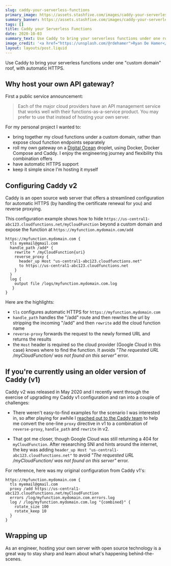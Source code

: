 ```yaml
---
slug: caddy-your-serverless-functions
primary_image: https://assets.stashfive.com/images/caddy-your-serverless-functions/full.jpeg
summary_banner: https://assets.stashfive.com/images/caddy-your-serverless-functions/slice.jpeg
tags: []
title: Caddy your Serverless Functions
date: 2020-10-03
summary_text: Use Caddy to bring your serverless functions under one roof, with a custom domain and automatic HTTPS.
image_credit: '<a href="https://unsplash.com/@rdehamer">Ryan De Hamer</a>'
layout: layouts/post.liquid
---
```



Use Caddy to bring your serverless functions under one "custom domain" roof, with automatic HTTPS.

## Why host your own API gateway?

First a public service announcement:

<blockquote>Each of the major cloud providers have an API management service that works well with their functions-as-a-service product. You may prefer to use that instead of hosting your own server.</blockquote>

For my personal project I wanted to:

- bring together my cloud functions under a custom domain, rather than expose cloud function endpoints separately
- roll my own gateway on a [Digital Ocean](https://m.do.co/c/719f812c82c6) droplet, using Docker, Docker Compose and Caddy. I enjoy the engineering journey and flexibility this combination offers
- have automatic HTTPS support
- keep it simple since I'm hosting it myself

## Configuring Caddy v2

Caddy is an open source web server that offers a streamlined configuration for automatic HTTPS (by handling the certificate renewal for you) and reverse proxying.

This configuration example shows how to hide `https://us-central1-abc123.cloudfunctions.net/myCloudFunction` beyond a custom domain and expose the function at `https://myfunction.mydomain.com/add`

```
https://myfunction.mydomain.com {
  tls myemail@gmail.com
  handle_path /add* {
    rewrite * /myCloudFunction{uri}
    reverse_proxy {
      header_up Host "us-central1-abc123.cloudfunctions.net"
      to https://us-central1-abc123.cloudfunctions.net
    }
  }
  log {
    output file /logs/myfunction.mydomain.com.log
   }
}
```

Here are the highlights:

- `tls` configures automatic HTTPS for `https://myfunction.mydomain.com`
- `handle_path` handles the "/add" route and then rewrites the url by stripping the incoming "/add" and then `rewrite` add the cloud function name
- `reverse-proxy` forwards the request to the newly formed URL and returns the results
- the `Host` header is required so the cloud provider (Google Cloud in this case) knows where to find the function. It avoids _"The requested URL /myCloudFunction/ was not found on this server"_ error.

## If you're currently using an older version of Caddy (v1)

Caddy v2 was released in May 2020 and I recently went through the exercise of upgrading my Caddy v1 configuration and ran into a couple of challenges:

- There weren't easy-to-find examples for the scenario I was interested in, so after playing for awhile I [reached out to the Caddy team](https://github.com/caddyserver/caddy/issues/3773) to help me convert the one-line `proxy` directive in v1 to a combination of `reverse-proxy`, `handle_path` and `rewrite` in v2.

- That got me closer, though Google Cloud was still returning a 404 for `myCloudFunction`. After researching SNI and hints around the internet, the key was adding `header_up Host "us-central1-abc123.cloudfunctions.net"` to avoid _"The requested URL /myCloudFunction/ was not found on this server"_ error.

For reference, here was my original configuration from Caddy v1's:

```
https://myfunction.mydomain.com {
  tls myemail@gmail.com
  proxy /add https://us-central1-abc123.cloudfunctions.net/myCloudFunction
  errors /log/myfunction.mydomain.com.errors.log
  log / /log/myfunction.mydomain.com.log "{combined}" {
    rotate_size 100
    rotate_keep 10
  }
}
```

## Wrapping up

As an engineer, hosting your own server with open source technology is a great way to stay sharp and learn about what's happening behind-the-scenes.